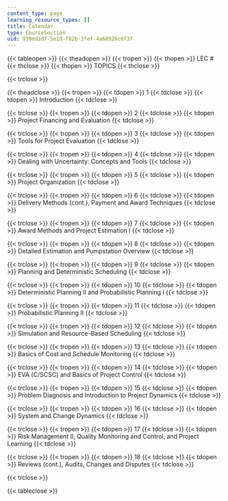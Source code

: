 ```yaml
---
content_type: page
learning_resource_types: []
title: Calendar
type: CourseSection
uid: 930ed3d7-5e1d-f82b-3fef-4a68926c0f37
---
```


{{< tableopen >}}
{{< theadopen >}}
{{< tropen >}}
{{< thopen >}}
LEC #
{{< thclose >}}
{{< thopen >}}
TOPICS
{{< thclose >}}

{{< trclose >}}

{{< theadclose >}}
{{< tropen >}}
{{< tdopen >}}
1
{{< tdclose >}}
{{< tdopen >}}
Introduction
{{< tdclose >}}

{{< trclose >}}
{{< tropen >}}
{{< tdopen >}}
2
{{< tdclose >}}
{{< tdopen >}}
Project Financing and Evaluation
{{< tdclose >}}

{{< trclose >}}
{{< tropen >}}
{{< tdopen >}}
3
{{< tdclose >}}
{{< tdopen >}}
Tools for Project Evaluation
{{< tdclose >}}

{{< trclose >}}
{{< tropen >}}
{{< tdopen >}}
4
{{< tdclose >}}
{{< tdopen >}}
Dealing with Uncertainty: Concepts and Tools
{{< tdclose >}}

{{< trclose >}}
{{< tropen >}}
{{< tdopen >}}
5
{{< tdclose >}}
{{< tdopen >}}
Project Organization
{{< tdclose >}}

{{< trclose >}}
{{< tropen >}}
{{< tdopen >}}
6
{{< tdclose >}}
{{< tdopen >}}
Delivery Methods (cont.), Payment and Award Techniques
{{< tdclose >}}

{{< trclose >}}
{{< tropen >}}
{{< tdopen >}}
7
{{< tdclose >}}
{{< tdopen >}}
Award Methods and Project Estimation I
{{< tdclose >}}

{{< trclose >}}
{{< tropen >}}
{{< tdopen >}}
8
{{< tdclose >}}
{{< tdopen >}}
Detailed Estimation and Pumpstation Overview
{{< tdclose >}}

{{< trclose >}}
{{< tropen >}}
{{< tdopen >}}
9
{{< tdclose >}}
{{< tdopen >}}
Planning and Deterministic Scheduling
{{< tdclose >}}

{{< trclose >}}
{{< tropen >}}
{{< tdopen >}}
10
{{< tdclose >}}
{{< tdopen >}}
Deterministic Planning II and Probabilistic Planning I
{{< tdclose >}}

{{< trclose >}}
{{< tropen >}}
{{< tdopen >}}
11
{{< tdclose >}}
{{< tdopen >}}
Probabilistic Planning II
{{< tdclose >}}

{{< trclose >}}
{{< tropen >}}
{{< tdopen >}}
12
{{< tdclose >}}
{{< tdopen >}}
Simulation and Resource-Based Scheduling
{{< tdclose >}}

{{< trclose >}}
{{< tropen >}}
{{< tdopen >}}
13
{{< tdclose >}}
{{< tdopen >}}
Basics of Cost and Schedule Monitoring
{{< tdclose >}}

{{< trclose >}}
{{< tropen >}}
{{< tdopen >}}
14
{{< tdclose >}}
{{< tdopen >}}
EVA (C/SCSC) and Basics of Project Control
{{< tdclose >}}

{{< trclose >}}
{{< tropen >}}
{{< tdopen >}}
15
{{< tdclose >}}
{{< tdopen >}}
Problem Diagnosis and Introduction to Project Dynamics
{{< tdclose >}}

{{< trclose >}}
{{< tropen >}}
{{< tdopen >}}
16
{{< tdclose >}}
{{< tdopen >}}
System and Change Dynamics
{{< tdclose >}}

{{< trclose >}}
{{< tropen >}}
{{< tdopen >}}
17
{{< tdclose >}}
{{< tdopen >}}
Risk Management II, Quality Monitoring and Control, and Project Learning
{{< tdclose >}}

{{< trclose >}}
{{< tropen >}}
{{< tdopen >}}
18
{{< tdclose >}}
{{< tdopen >}}
Reviews (cont.), Audits, Changes and Disputes
{{< tdclose >}}

{{< trclose >}}

{{< tableclose >}}